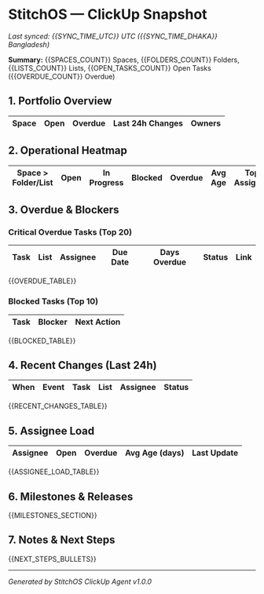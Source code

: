 # StitchOS — ClickUp Snapshot

*Last synced: {{SYNC_TIME_UTC}} UTC ({{SYNC_TIME_DHAKA}} Bangladesh)*

**Summary:** {{SPACES_COUNT}} Spaces, {{FOLDERS_COUNT}} Folders, {{LISTS_COUNT}} Lists,
{{OPEN_TASKS_COUNT}} Open Tasks ({{OVERDUE_COUNT}} Overdue)

## 1. Portfolio Overview

| Space | Open | Overdue | Last 24h Changes | Owners |
|-------|------|---------|------------------|--------|


## 2. Operational Heatmap

| Space > Folder/List | Open | In Progress | Blocked | Overdue | Avg Age | Top Assignee |
|---------------------|------|-------------|---------|---------|---------|--------------|


## 3. Overdue & Blockers

### Critical Overdue Tasks (Top 20)

| Task | List | Assignee | Due Date | Days Overdue | Status | Link |
|------|------|----------|----------|--------------|--------|------|

{{OVERDUE_TABLE}}

### Blocked Tasks (Top 10)

| Task | Blocker | Next Action |
|------|---------|-------------|

{{BLOCKED_TABLE}}

## 4. Recent Changes (Last 24h)

| When | Event | Task | List | Assignee | Status |
|------|-------|------|------|----------|--------|

{{RECENT_CHANGES_TABLE}}

## 5. Assignee Load

| Assignee | Open | Overdue | Avg Age (days) | Last Update |
|----------|------|---------|----------------|-------------|

{{ASSIGNEE_LOAD_TABLE}}

## 6. Milestones & Releases

{{MILESTONES_SECTION}}

## 7. Notes & Next Steps

{{NEXT_STEPS_BULLETS}}

---

*Generated by StitchOS ClickUp Agent v1.0.0*
